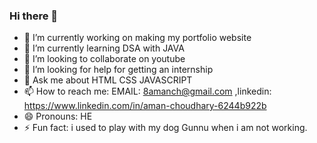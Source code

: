 ### Hi there 👋

- 🔭 I’m currently working on making my portfolio website
- 🌱 I’m currently learning DSA with JAVA
- 👯 I’m looking to collaborate on youtube
- 🤔 I’m looking for help for getting an internship
- 💬 Ask me about HTML CSS JAVASCRIPT
- 📫 How to reach me: EMAIL: 8amanch@gmail.com ,linkedin: https://www.linkedin.com/in/aman-choudhary-6244b922b
- 😄 Pronouns: HE
- ⚡ Fun fact: i used to play with my dog Gunnu when i am not working.
